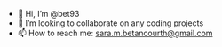 - 👋 Hi, I’m @bet93
- 💞️ I’m looking to collaborate on any coding projects
- 📫 How to reach me: sara.m.betancourth@gmail.com

<!---
bet93/bet93 is a ✨ special ✨ repository because its `README.md` (this file) appears on your GitHub profile.
You can click the Preview link to take a look at your changes.
--->
